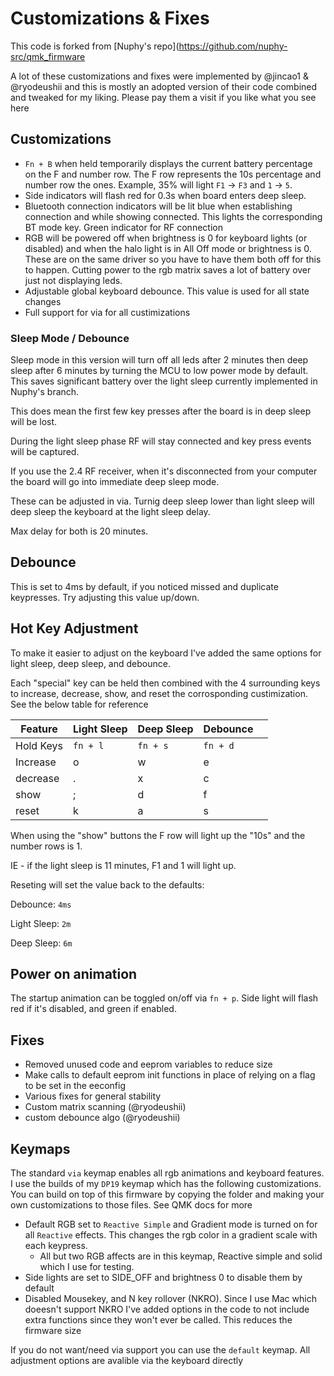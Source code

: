 # Customizations & Fixes

This code is forked from [Nuphy's repo](https://github.com/nuphy-src/qmk_firmware

A lot of these customizations and fixes were implemented by @jincao1 & @ryodeushii and this is mostly an adopted version of their code combined and tweaked for my liking. Please pay them a visit if you like what you see here

## Customizations

- `Fn + B` when held temporarily displays the current battery percentage on the F and number row.
The F row represents the 10s percentage and number row the ones. Example, 35% will light `F1` -> `F3` and `1` -> `5`.
- Side indicators will flash red for 0.3s when board enters deep sleep.
- Bluetooth connection indicators will be lit blue when establishing connection and while showing connected. This lights the corresponding
BT mode key. Green indicator for RF connection
- RGB will be powered off when brightness is 0 for keyboard lights (or disabled) and when the halo light is in All Off mode or brightness is 0. These are on the same driver so you have to have them both off for this to happen. Cutting power to the rgb matrix saves a lot of battery over just not displaying leds.
- Adjustable global keyboard debounce. This value is used for all state changes
- Full support for via for all custimizations

### Sleep Mode / Debounce

Sleep mode in this version will turn off all leds after 2 minutes then deep sleep after 6 minutes by turning the MCU to low power mode by default. This saves significant battery over the light sleep currently implemented in Nuphy's branch.

This does mean the first few key presses after the board is in deep sleep will be lost.

During the light sleep phase RF will stay connected and key press events will be captured.

If you use the 2.4 RF receiver, when it's disconnected from your computer the board will go into immediate deep sleep mode.

These can be adjusted in via. Turnig deep sleep lower than light sleep will deep sleep the keyboard at the light sleep delay.

Max delay for both is 20 minutes.

## Debounce
This is set to 4ms by default, if you noticed missed and duplicate keypresses. Try adjusting this value up/down.

## Hot Key Adjustment

To make it easier to adjust on the keyboard I've added the same options for light sleep, deep sleep, and debounce.

Each "special" key can be held then combined with the 4 surrounding keys to increase, decrease, show, and reset the corrosponding custimization. See the below table for reference

| Feature   | Light Sleep | Deep Sleep | Debounce |   |
|-----------|-------------|------------|----------|---|
| Hold Keys | `fn + l`    | `fn + s`   | `fn + d` |   |
| Increase  | o           | w          | e        |   |
| decrease  | .           | x          | c        |   |
| show      | ;           | d          | f        |   |
| reset     | k           | a          | s        |   |

When using the "show" buttons the F row will light up the "10s" and the number rows is 1.

IE - if the light sleep is 11 minutes, F1 and 1 will light up.

Reseting will set the value back to the defaults:

Debounce:    `4ms`

Light Sleep: `2m`

Deep Sleep:  `6m`


## Power on animation

The startup animation can be toggled on/off via `fn + p`. Side light will flash red if it's disabled, and green if enabled.

## Fixes

- Removed unused code and eeprom variables to reduce size
- Make calls to default eeprom init functions in place of relying on a flag to be set in the eeconfig
- Various fixes for general stability
- Custom matrix scanning (@ryodeushii)
- custom debounce algo (@ryodeushii)

## Keymaps

The standard `via` keymap enables all rgb animations and keyboard features. I use the builds of my `DP19` keymap which has the following customizations. You can build on top of this firmware by copying the folder and making your own customizations to those files. See QMK docs for more

- Default RGB set to `Reactive Simple` and Gradient mode is turned on for all `Reactive` effects. This changes the rgb color in a gradient scale with each keypress.
  - All but two RGB affects are in this keymap, Reactive simple and solid which I use for testing.
- Side lights are set to SIDE_OFF and brightness 0 to disable them by default
- Disabled Mousekey, and N key rollover (NKRO). Since I use Mac which doeesn't support NKRO I've added options in the code to not include extra functions since they won't ever be called. This reduces the firmware size

If you do not want/need via support you can use the `default` keymap. All adjustment options are avalible via the keyboard directly

